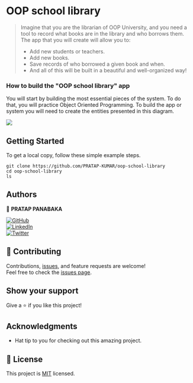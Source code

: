 # OOP school library

> Imagine that you are the librarian of OOP University, and you need a tool to record what books are in the library and who borrows them. The app that
> you will create will allow you to:
> - Add new students or teachers.
> - Add new books.
> - Save records of who borrowed a given book and when.
> - And all of this will be built in a beautiful and well-organized way!
>
### How to build the "OOP school library" app
You will start by building the most essential pieces of the system. To do that, you will practice Object Oriented Programming. To build the app or system you will need to create the entities presented in this diagram.

![](https://raw.githubusercontent.com/microverseinc/curriculum-ruby/main/oop/images/uml_class_diagram.png?token=GHSAT0AAAAAABZH6B2VP5T4XCIUJVNVKAICY25LTMQ)

## Getting Started

To get a local copy, follow these simple example steps.

````
git clone https://github.com/PRATAP-KUMAR/oop-school-library
cd oop-school-library
ls
````

## Authors

👤 **PRATAP PANABAKA**

[![GitHub](https://img.shields.io/badge/github-%23121011.svg?style=for-the-badge&logo=github&logoColor=white)](https://github.com/PRATAP-KUMAR)  
[![LinkedIn](https://img.shields.io/badge/linkedin-%230077B5.svg?style=for-the-badge&logo=linkedin&logoColor=white)](https://www.linkedin.com/in/pratap-kumar-panabaka-755489236/)  
[![Twitter](https://img.shields.io/badge/Twitter-%231DA1F2.svg?style=for-the-badge&logo=Twitter&logoColor=white)](https://twitter.com/PRATAP_TWT)

## 🤝 Contributing

Contributions, [issues](../../issues), and feature requests are welcome!  
Feel free to check the [issues page](../../issues/).

## Show your support

Give a ⭐️ if you like this project!

## Acknowledgments

- Hat tip to you for checking out this amazing project.

## 📝 License

This project is [MIT](./MIT.md) licensed.
